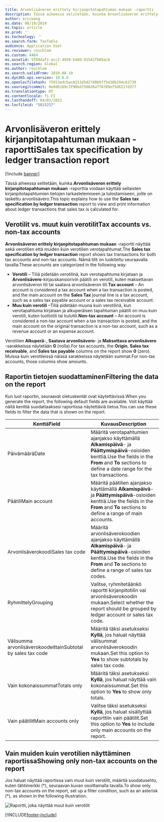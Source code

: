 ```yaml
---
title: Arvonlisäveron erittely kirjanpitotapahtuman mukaan -raportti
description: Tässä aiheessa selitetään, kuinka Arvonlisäveron erittely kirjanpitotapahtuman mukaan -raporttia voidaan käyttää sellaisten kirjanpitotapahtumien tietojen tarkastelemiseen ja tulostamiseen, joille on laskettu arvonlisävero.
author: ericwang
ms.date: 08/19/2019
ms.topic: article
ms.prod: ''
ms.technology: ''
ms.search.form: TaxTable
audience: Application User
ms.reviewer: roschlom
ms.custom: 4464
ms.assetid: 5f89daf1-acc2-4959-b48d-91542fb6bacb
ms.search.region: Global
ms.author: roschlom
ms.search.validFrom: 2019-08-19
ms.dyn365.ops.version: 10.0.6
ms.openlocfilehash: 75913edcbac0151d5d27d866ff5430b194c62738
ms.sourcegitcommit: 0e8db169c3f90bd750826af76709ef5d621fd377
ms.translationtype: HT
ms.contentlocale: fi-FI
ms.lasthandoff: 04/01/2021
ms.locfileid: "5815257"
---
```

# <a name="sales-tax-specification-by-ledger-transaction-report"></a><span data-ttu-id="4d03e-103">Arvonlisäveron erittely kirjanpitotapahtuman mukaan -raportti</span><span class="sxs-lookup"><span data-stu-id="4d03e-103">Sales tax specification by ledger transaction report</span></span>
[!include [banner](../includes/banner.md)]

<span data-ttu-id="4d03e-104">Tässä aiheessa selitetään, kuinka **Arvonlisäveron erittely kirjanpitotapahtuman mukaan** -raporttia voidaan käyttää sellaisten kirjanpitotapahtumien tietojen tarkastelemiseen ja tulostamiseen, joille on laskettu arvonlisävero.</span><span class="sxs-lookup"><span data-stu-id="4d03e-104">This topic explains how to use the **Sales tax specification by ledger transaction** report to view and print information about ledger transactions that sales tax is calculated for.</span></span>

## <a name="tax-accounts-vs-non-tax-accounts"></a><span data-ttu-id="4d03e-105">Verotilit vs. muut kuin verotilit</span><span class="sxs-lookup"><span data-stu-id="4d03e-105">Tax accounts vs. non-tax accounts</span></span>

<span data-ttu-id="4d03e-106">**Arvonlisäveron erittely kirjanpitotapahtuman mukaan** -raportti näyttää sekä verotilien että muiden kuin verotilien verotapahtumat.</span><span class="sxs-lookup"><span data-stu-id="4d03e-106">The **Sales tax specification by ledger transaction** report shows tax transactions for both tax accounts and non-tax accounts.</span></span> <span data-ttu-id="4d03e-107">Nämä tilit on luokiteltu seuraavalla tavalla:</span><span class="sxs-lookup"><span data-stu-id="4d03e-107">These accounts are categorized in the following way:</span></span>

- <span data-ttu-id="4d03e-108">**Verotili** – Tiliä pidetään verotilinä, kun verotapahtuma kirjataan ja **Arvonlisävero**-kirjauskansiorivin päätili on verotili, kuten maksettavan arvonlisäveron tili tai saatava arvonlisäveron tili.</span><span class="sxs-lookup"><span data-stu-id="4d03e-108">**Tax account** – An account is considered a tax account when a tax transaction is posted, and the main account on the **Sales Tax** journal line is a tax account, such as a sales tax payable account or a sales tax receivable account.</span></span>
- <span data-ttu-id="4d03e-109">**Muu kuin verotili** –Tiliä pidetään muuna kuin verotilinä, kun verotapahtuma kirjataan ja alkuperäisen tapahtuman päätili on muu kuin verotili, kuten tuottotili tai kulutili.</span><span class="sxs-lookup"><span data-stu-id="4d03e-109">**Non-tax account** – An account is considered a non-tax account when a tax transaction is posted, and the main account on the original transaction is a non-tax account, such as a revenue account or an expense account.</span></span>

<span data-ttu-id="4d03e-110">Verotilien **Alkuperä**-, **Saatava arvonlisävero**- ja **Maksettava arvonlisävero** -sarakkeissa näytetään **0** (nolla).</span><span class="sxs-lookup"><span data-stu-id="4d03e-110">For tax accounts, the **Origin**, **Sales tax receivable**, and **Sales tax payable** columns on the report show **0** (zero).</span></span> <span data-ttu-id="4d03e-111">Muissa kuin verotileissä näissä sarakkeissa näytetään summat.</span><span class="sxs-lookup"><span data-stu-id="4d03e-111">For non-tax accounts, those columns show amounts.</span></span>

## <a name="filtering-the-data-on-the-report"></a><span data-ttu-id="4d03e-112">Raportin tietojen suodattaminen</span><span class="sxs-lookup"><span data-stu-id="4d03e-112">Filtering the data on the report</span></span>

<span data-ttu-id="4d03e-113">Kun luot raportin, seuraavat oletuskentät ovat käytettävissä.</span><span class="sxs-lookup"><span data-stu-id="4d03e-113">When you generate the report, the following default fields are available.</span></span> <span data-ttu-id="4d03e-114">Voit käyttää näitä kenttiä suodattaaksesi raportissa näytettäviä tietoa.</span><span class="sxs-lookup"><span data-stu-id="4d03e-114">You can use these fields to filter the data that is shown on the report.</span></span>

| <span data-ttu-id="4d03e-115">Kenttä</span><span class="sxs-lookup"><span data-stu-id="4d03e-115">Field</span></span>                      | <span data-ttu-id="4d03e-116">Kuvaus</span><span class="sxs-lookup"><span data-stu-id="4d03e-116">Description</span></span> |
|----------------------------|-------------|
| <span data-ttu-id="4d03e-117">Päivämäärä</span><span class="sxs-lookup"><span data-stu-id="4d03e-117">Date</span></span>                       | <span data-ttu-id="4d03e-118">Määritä verotapahtumien ajanjakso käyttämällä **Alkamispäivä**- ja **Päättymispäivä**-osioiden kenttiä.</span><span class="sxs-lookup"><span data-stu-id="4d03e-118">Use the fields in the **From** and **To** sections to define a date range for the tax transactions.</span></span> |
| <span data-ttu-id="4d03e-119">Päätili</span><span class="sxs-lookup"><span data-stu-id="4d03e-119">Main account</span></span>               | <span data-ttu-id="4d03e-120">Määritä päätilien ajanjakso käyttämällä **Alkamispäivä**- ja **Päättymispäivä**-osioiden kenttiä.</span><span class="sxs-lookup"><span data-stu-id="4d03e-120">Use the fields in the **From** and **To** sections to define a range of main accounts.</span></span> |
| <span data-ttu-id="4d03e-121">Arvonlisäverokoodi</span><span class="sxs-lookup"><span data-stu-id="4d03e-121">Sales tax code</span></span>             | <span data-ttu-id="4d03e-122">Määritä arvonlisäverokoodien ajanjakso käyttämällä **Alkamispäivä**- ja **Päättymispäivä**-osioiden kenttiä.</span><span class="sxs-lookup"><span data-stu-id="4d03e-122">Use the fields in the **From** and **To** sections to define a range of sales tax codes.</span></span> |
| <span data-ttu-id="4d03e-123">Ryhmittely</span><span class="sxs-lookup"><span data-stu-id="4d03e-123">Grouping</span></span>                   | <span data-ttu-id="4d03e-124">Valitse, ryhmitetäänkö raportti kirjanpitotilin vai arvonlisäverokoodin mukaan.</span><span class="sxs-lookup"><span data-stu-id="4d03e-124">Select whether the report should be grouped by ledger account or sales tax code.</span></span> |
| <span data-ttu-id="4d03e-125">Välisumma arvonlisäverokoodeittain</span><span class="sxs-lookup"><span data-stu-id="4d03e-125">Subtotal by sales tax code</span></span> | <span data-ttu-id="4d03e-126">Määritä täksi asetukseksi **Kyllä**, jos haluat näyttää välisummat arvonlisäverokoodin mukaan.</span><span class="sxs-lookup"><span data-stu-id="4d03e-126">Set this option to **Yes** to show subtotals by sales tax code.</span></span> |
| <span data-ttu-id="4d03e-127">Vain kokonaissummat</span><span class="sxs-lookup"><span data-stu-id="4d03e-127">Totals only</span></span>                | <span data-ttu-id="4d03e-128">Määritä täksi asetukseksi **Kyllä**, jos haluat näyttää vain kokonaissummat.</span><span class="sxs-lookup"><span data-stu-id="4d03e-128">Set this option to **Yes** to show only totals.</span></span> |
| <span data-ttu-id="4d03e-129">Vain päätilit</span><span class="sxs-lookup"><span data-stu-id="4d03e-129">Main accounts only</span></span>         | <span data-ttu-id="4d03e-130">Valitse täksi asetukseksi **Kyllä**, jos haluat sisällyttää raporttiin vain päätilit.</span><span class="sxs-lookup"><span data-stu-id="4d03e-130">Set this option to **Yes** to include only main accounts on the report.</span></span> |

## <a name="showing-only-non-tax-accounts-on-the-report"></a><span data-ttu-id="4d03e-131">Vain muiden kuin verotilien näyttäminen raportissa</span><span class="sxs-lookup"><span data-stu-id="4d03e-131">Showing only non-tax accounts on the report</span></span>

<span data-ttu-id="4d03e-132">Jos haluat näyttää raportissa vain muut kuin verotilit, määritä suodatusehto, kuten tähtimerkki (\*), seuraavan kuvan osoittamalla tavalla.</span><span class="sxs-lookup"><span data-stu-id="4d03e-132">To show only non-tax accounts on the report, set up a filter condition, such as an asterisk (\*), as shown in the following illustration.</span></span>

![Raportti, joka näyttää muut kuin verotilit](media/taxspecperledgertrans.png)


[!INCLUDE[footer-include](../../includes/footer-banner.md)]